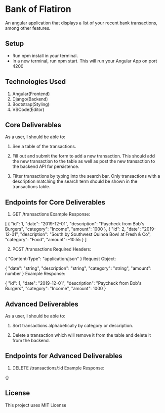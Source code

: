 # Bank of Flatiron
An angular application that displays a list of your recent bank transactions, among other features.

## Setup

- Run npm install in your terminal.
- In a new terminal, run npm start. This will run your Angular App on port 4200

## Technologies Used

1. Angular(Frontend)
2. Django(Backend)
3. Bootstrap(Styling)
4. VSCode(Editor)

## Core Deliverables

As a user, I should be able to:

1. See a table of the transactions.

2. Fill out and submit the form to add a new transaction. This should add the new transaction to the table as well as post the new transaction to the backend API for persistence.

3. Filter transactions by typing into the search bar. Only transactions with a description matching the search term should be shown in the transactions table.


## Endpoints for Core Deliverables

1. GET /transactions
Example Response:

[
  {
    "id": 1,
    "date": "2019-12-01",
    "description": "Paycheck from Bob's Burgers",
    "category": "Income",
    "amount": 1000
  },
  {
    "id": 2,
    "date": "2019-12-01",
    "description": "South by Southwest Quinoa Bowl at Fresh & Co",
    "category": "Food",
    "amount": -10.55
  }
]


2. POST /transactions
Required Headers:

{
  "Content-Type": "application/json"
}
Request Object:

{
  "date": "string",
  "description": "string",
  "category": "string",
  "amount": number
}
Example Response:

{
  "id": 1,
  "date": "2019-12-01",
  "description": "Paycheck from Bob's Burgers",
  "category": "Income",
  "amount": 1000
}

## Advanced Deliverables

As a user, I should be able to:

1. Sort transactions alphabetically by category or description.

2. Delete a transaction which will remove it from the table and delete it from the backend.

## Endpoints for Advanced Deliverables

1. DELETE /transactions/:id
Example Response:

{}

## License
This project uses MIT License
